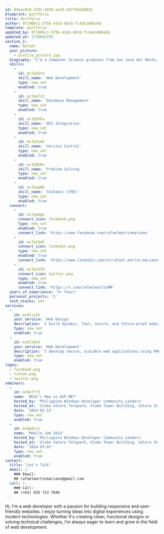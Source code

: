 ```yaml
---
id: 84eac81d-3332-4259-acd3-d37f6dd3881b
blueprint: portfolio
title: Portfolio
author: 9f1989c1-575b-43a5-8dc6-fc4ab1086a56
template: portfolio
updated_by: 9f1989c1-575b-43a5-8dc6-fc4ab1086a56
updated_at: 1750682293
section_1:
  name: Rafael
  your_picture:
    - profile_picture.jpg
  biography: "I'm a Computer Science graduate from San Jose del Monte, Bulacan, Philippines. Married and blessed with one son, I live a simple life guided by my faith in Christ. With a passion for technology, I use my skills to build meaningful digital solutions and serve with purpose."
  skills:
    -
      id: mc7p42n3
      skill_name: 'Web Development'
      type: new_set
      enabled: true
    -
      id: mc7p47z2
      skill_name: 'Database Management'
      type: new_set
      enabled: true
    -
      id: mc7p5hha
      skill_name: 'API Integration'
      type: new_set
      enabled: true
    -
      id: mc7p5oe6
      skill_name: 'Version Control'
      type: new_set
      enabled: true
    -
      id: mc7p8b0u
      skill_name: 'Problem Solving'
      type: new_set
      enabled: true
    -
      id: mc7pag86
      skill_name: 'Statamic (CMS)'
      type: new_set
      enabled: true
  connect:
    -
      id: mc7pqmpp
      connect_icon: facebook.png
      type: new_set
      enabled: true
      connect_link: 'https://www.facebook.com/rafaelmartinmariano'
    -
      id: mc7pt6dh
      connect_icon: linkedin.png
      type: new_set
      enabled: true
      connect_link: 'https://www.linkedin.com/in/rafael-martin-mariano-a05746142'
    -
      id: mc7ptd78
      connect_icon: twitter.png
      type: new_set
      enabled: true
      connect_link: 'https://x.com/rafaelmartinMM'
  years_of_experience: '5+ Years'
  personal_projects: '2'
  tech_stacks: 14+
services:
  -
    id: mc8lcp2k
    your_service: 'Web Design'
    description: 'I build dynamic, fast, secure, and future-proof websites using PHP, Laravel, Statamic, and TailwindCSS. Whether it’s a custom CMS, business site, or modern web app, I focus on performance, clean code, and scalable architecture that grows with your needs.'
    type: new_set
    enabled: true
  -
    id: mc8lx6k3
    your_service: 'Web Development'
    description: 'I develop secure, scalable web applications using PHP, Laravel, Blade, HTML, CSS, JavaScript, TailwindCSS, and Bootstrap. From custom dashboards to SaaS platforms, I focus on building efficient systems that are both robust and user-friendly. With strong attention to performance, security, and code quality, I deliver modern web solutions tailored to solve real business problems and ready to grow with your needs.'
    type: new_set
    enabled: true
logos:
  - facebook.png
  - tiktok.png
  - twitter.png
seminars:
  -
    id: mc8ofrl5
    name: 'What’s New in ASP.NET'
    hosted_by: 'Philippine Windows Developer Community Leaders'
    hosted_at: 'Globe Valero Telepark, Globe Tower Building, Valero St., Makati City, NCR'
    date: '2014-02-13'
    type: new_set
    enabled: true
  -
    id: mc8p6nii
    name: 'Mobile Jam 2014'
    hosted_by: 'Philippine Windows Developer Community Leaders'
    hosted_at: 'Globe Valero Telepark, Globe Tower Building, Valero St., Makati City, NCR'
    date: '2014-03-01'
    type: new_set
    enabled: true
contact:
  title: "Let's Talk"
  email: |-
    ### Email:
    ## rafaelmartinmariano@gmail.com
  call: |-
    ### Call:
    ## (+63) 935 723 7046
---
```

Hi, I'm a web developer with a passion for building responsive and user-friendly websites. I enjoy turning ideas into digital experiences using modern technologies. Whether it's creating clean, functional designs or solving technical challenges, I’m always eager to learn and grow in the field of web development.